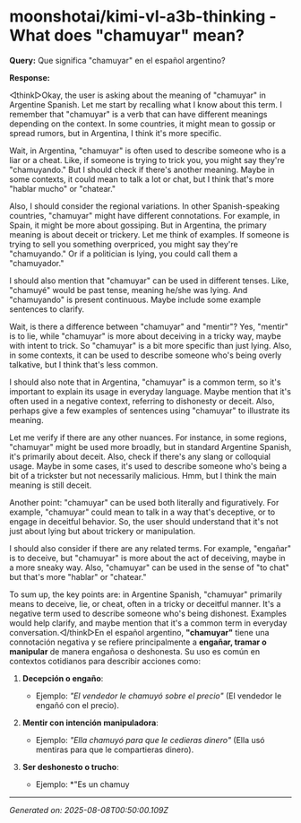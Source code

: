 # moonshotai/kimi-vl-a3b-thinking - What does "chamuyar" mean?

**Query:** Que significa "chamuyar" en el español argentino?



**Response:**

◁think▷Okay, the user is asking about the meaning of "chamuyar" in Argentine Spanish. Let me start by recalling what I know about this term. I remember that "chamuyar" is a verb that can have different meanings depending on the context. In some countries, it might mean to gossip or spread rumors, but in Argentina, I think it's more specific.

Wait, in Argentina, "chamuyar" is often used to describe someone who is a liar or a cheat. Like, if someone is trying to trick you, you might say they're "chamuyando." But I should check if there's another meaning. Maybe in some contexts, it could mean to talk a lot or chat, but I think that's more "hablar mucho" or "chatear."

Also, I should consider the regional variations. In other Spanish-speaking countries, "chamuyar" might have different connotations. For example, in Spain, it might be more about gossiping. But in Argentina, the primary meaning is about deceit or trickery. Let me think of examples. If someone is trying to sell you something overpriced, you might say they're "chamuyando." Or if a politician is lying, you could call them a "chamuyador."

I should also mention that "chamuyar" can be used in different tenses. Like, "chamuyé" would be past tense, meaning he/she was lying. And "chamuyando" is present continuous. Maybe include some example sentences to clarify.

Wait, is there a difference between "chamuyar" and "mentir"? Yes, "mentir" is to lie, while "chamuyar" is more about deceiving in a tricky way, maybe with intent to trick. So "chamuyar" is a bit more specific than just lying. Also, in some contexts, it can be used to describe someone who's being overly talkative, but I think that's less common.

I should also note that in Argentina, "chamuyar" is a common term, so it's important to explain its usage in everyday language. Maybe mention that it's often used in a negative context, referring to dishonesty or deceit. Also, perhaps give a few examples of sentences using "chamuyar" to illustrate its meaning.

Let me verify if there are any other nuances. For instance, in some regions, "chamuyar" might be used more broadly, but in standard Argentine Spanish, it's primarily about deceit. Also, check if there's any slang or colloquial usage. Maybe in some cases, it's used to describe someone who's being a bit of a trickster but not necessarily malicious. Hmm, but I think the main meaning is still deceit.

Another point: "chamuyar" can be used both literally and figuratively. For example, "chamuyar" could mean to talk in a way that's deceptive, or to engage in deceitful behavior. So, the user should understand that it's not just about lying but about trickery or manipulation.

I should also consider if there are any related terms. For example, "engañar" is to deceive, but "chamuyar" is more about the act of deceiving, maybe in a more sneaky way. Also, "chamuyar" can be used in the sense of "to chat" but that's more "hablar" or "chatear."

To sum up, the key points are: in Argentine Spanish, "chamuyar" primarily means to deceive, lie, or cheat, often in a tricky or deceitful manner. It's a negative term used to describe someone who's being dishonest. Examples would help clarify, and maybe mention that it's a common term in everyday conversation.◁/think▷En el español argentino, **"chamuyar"** tiene una connotación negativa y se refiere principalmente a **engañar, tramar o manipular** de manera engañosa o deshonesta. Su uso es común en contextos cotidianos para describir acciones como:  

1. **Decepción o engaño**:  
   - Ejemplo: *"El vendedor le chamuyó sobre el precio"* (El vendedor le engañó con el precio).  

2. **Mentir con intención manipuladora**:  
   - Ejemplo: *"Ella chamuyó para que le cedieras dinero"* (Ella usó mentiras para que le compartieras dinero).  

3. **Ser deshonesto o trucho**:  
   - Ejemplo: *"Es un chamuy

---
*Generated on: 2025-08-08T00:50:00.109Z*
